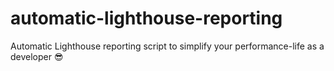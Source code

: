 # automatic-lighthouse-reporting
Automatic Lighthouse reporting script to simplify your performance-life as a developer 😎

